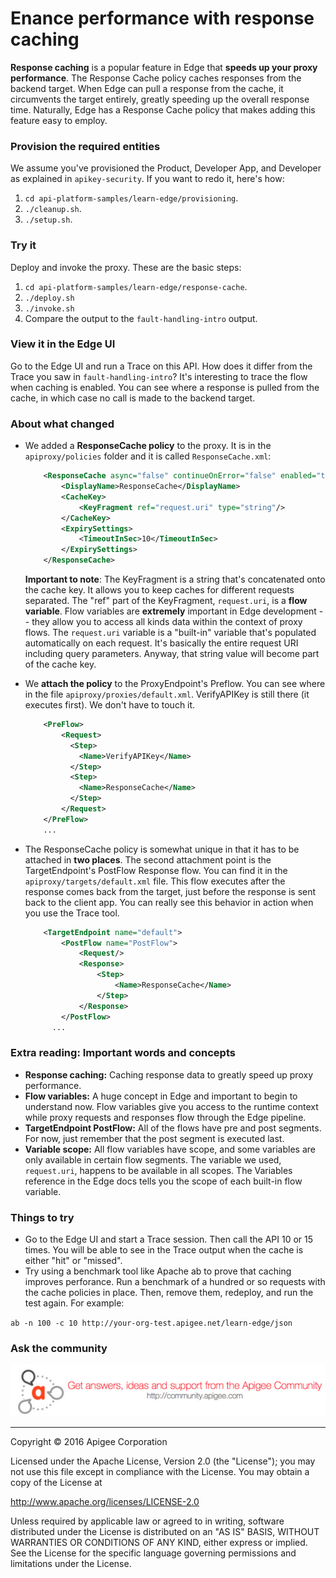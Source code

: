 # Enance performance with response caching

**Response caching** is a popular feature in Edge that **speeds up your proxy performance**. The Response Cache policy caches responses from the backend target. When Edge can pull a response from the cache, it circumvents the target entirely, greatly speeding up the overall response time. Naturally, Edge has a Response Cache policy that makes adding this feature easy to employ. 


### Provision the required entities

We assume you've provisioned the Product, Developer App, and Developer as explained in `apikey-security`. If you want to redo it, here's how:

1. `cd api-platform-samples/learn-edge/provisioning`.
2. `./cleanup.sh`.
3. `./setup.sh`.

### Try it

Deploy and invoke the proxy. These are the basic steps:

1. `cd api-platform-samples/learn-edge/response-cache`.
2. `./deploy.sh`
3. `./invoke.sh`
4. Compare the output to the `fault-handling-intro` output. 

### View it in the Edge UI

Go to the Edge UI and run a Trace on this API. How does it differ from the Trace you saw in `fault-handling-intro`? It's interesting to trace the flow when caching is enabled. You can see where a response is pulled from the cache, in which case no call is made to the backend target. 

### About what changed

* We added a **ResponseCache policy** to the proxy. It is in the `apiproxy/policies` folder and it is called `ResponseCache.xml`:

    ```xml
        <ResponseCache async="false" continueOnError="false" enabled="true" name="ResponseCache">
            <DisplayName>ResponseCache</DisplayName>
            <CacheKey>
                <KeyFragment ref="request.uri" type="string"/>
            </CacheKey>
            <ExpirySettings>
                <TimeoutInSec>10</TimeoutInSec>
            </ExpirySettings>
        </ResponseCache>
    ```

    **Important to note**: The KeyFragment is a string that's concatenated onto the cache key. It allows you to keep caches for different requests separated. The "ref" part of the KeyFragment, `request.uri`, is a **flow variable**. Flow variables are **extremely** important in Edge development -- they allow you to access all kinds data within the context of proxy flows. The `request.uri` variable is a "built-in" variable that's populated automatically on each request. It's basically the entire request URI including query parameters. Anyway, that string value will become part of the cache key.

* We **attach the policy** to the ProxyEndpoint's Preflow. You can see where in the file `apiproxy/proxies/default.xml`. VerifyAPIKey is still there (it executes first). We don't have to touch it. 

    ```xml
        <PreFlow>
            <Request>
              <Step>
                <Name>VerifyAPIKey</Name>
              </Step>
              <Step>
                <Name>ResponseCache</Name>
              </Step>
            </Request>
        </PreFlow>
        ...
    ```

* The ResponseCache policy is somewhat unique in that it has to be attached in **two places**. The second attachment point is the TargetEndpoint's PostFlow Response flow. You can find it in the `apiproxy/targets/default.xml` file. This flow executes after the response comes back from the target, just before the response is sent back to the client app. You can really see this behavior in action when you use the Trace tool. 

    ```xml
        <TargetEndpoint name="default">
            <PostFlow name="PostFlow">
                <Request/>
                <Response>
                    <Step>
                        <Name>ResponseCache</Name>
                    </Step>
                </Response>
            </PostFlow>
          ...
    ```

### Extra reading: Important words and concepts

* **Response caching:** Caching response data to greatly speed up proxy performance. 
* **Flow variables:** A huge concept in Edge and important to begin to understand now. Flow variables give you access to the runtime context while proxy requests and responses flow through the Edge pipeline. 
* **TargetEndpoint PostFlow:** All of the flows have pre and post segments. For now, just remember that the post segment is executed last. 
* **Variable scope:** All flow variables have scope, and some variables are only available in certain flow segments. The variable we used, `request.uri`, happens to be available in all scopes. The Variables reference in the Edge docs tells you the scope of each built-in flow variable. 

### Things to try

* Go to the Edge UI and start a Trace session. Then call the API 10 or 15 times. You will be able to see in the Trace output when the cache is either "hit" or "missed". 
* Try using a benchmark tool like Apache ab to prove that caching improves perforance. Run a benchmark of a hundred or so requests with the cache policies in place. Then, remove them, redeploy, and run the test again. For example:

`ab -n 100 -c 10 http://your-org-test.apigee.net/learn-edge/json`

### Ask the community

[![alt text](../../images/apigee-community.png "Apigee Community is a great place to ask questions and find answers about developing API proxies. ")](https://community.apigee.com?via=github)

---

Copyright © 2016 Apigee Corporation

Licensed under the Apache License, Version 2.0 (the "License"); you may not use
this file except in compliance with the License. You may obtain a copy
of the License at

http://www.apache.org/licenses/LICENSE-2.0

Unless required by applicable law or agreed to in writing, software
distributed under the License is distributed on an "AS IS" BASIS,
WITHOUT WARRANTIES OR CONDITIONS OF ANY KIND, either express or implied.
See the License for the specific language governing permissions and
limitations under the License.
